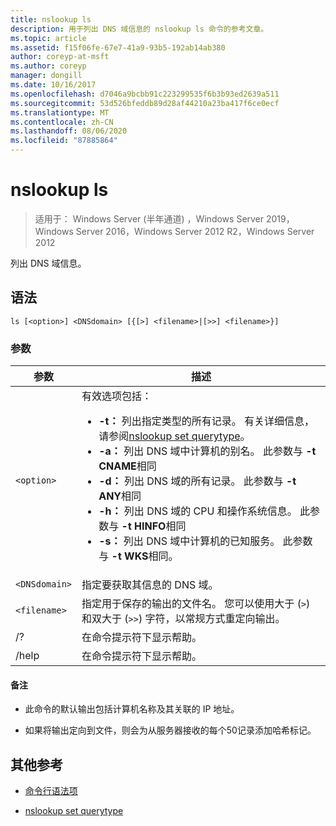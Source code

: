```yaml
---
title: nslookup ls
description: 用于列出 DNS 域信息的 nslookup ls 命令的参考文章。
ms.topic: article
ms.assetid: f15f06fe-67e7-41a9-93b5-192ab14ab380
author: coreyp-at-msft
ms.author: coreyp
manager: dongill
ms.date: 10/16/2017
ms.openlocfilehash: d7046a9bcbb91c223299535f6b3b93ed2639a511
ms.sourcegitcommit: 53d526bfeddb89d28af44210a23ba417f6ce0ecf
ms.translationtype: MT
ms.contentlocale: zh-CN
ms.lasthandoff: 08/06/2020
ms.locfileid: "87885864"
---
```

# <a name="nslookup-ls"></a>nslookup ls

> 适用于： Windows Server (半年通道) ，Windows Server 2019，Windows Server 2016，Windows Server 2012 R2，Windows Server 2012

列出 DNS 域信息。

## <a name="syntax"></a>语法

```
ls [<option>] <DNSdomain> [{[>] <filename>|[>>] <filename>}]
```

### <a name="parameters"></a>参数

| 参数 | 描述 |
| --------- | ----------- |
| `<option>` | 有效选项包括：<ul><li>**-t：** 列出指定类型的所有记录。 有关详细信息，请参阅[nslookup set querytype](nslookup-set-querytype.md)。</li><li>**-a：** 列出 DNS 域中计算机的别名。 此参数与 **-t CNAME**相同</li><li>**-d：** 列出 DNS 域的所有记录。 此参数与 **-t ANY**相同</li><li>**-h：** 列出 DNS 域的 CPU 和操作系统信息。 此参数与 **-t HINFO**相同</li><li>**-s：** 列出 DNS 域中计算机的已知服务。 此参数与 **-t WKS**相同。 |
| `<DNSdomain>` | 指定要获取其信息的 DNS 域。 |
| `<filename>` | 指定用于保存的输出的文件名。 您可以使用大于 (`>`) 和双大于 (`>>`) 字符，以常规方式重定向输出。 |
| /? | 在命令提示符下显示帮助。 |
| /help | 在命令提示符下显示帮助。 |

#### <a name="remarks"></a>备注

- 此命令的默认输出包括计算机名称及其关联的 IP 地址。

- 如果将输出定向到文件，则会为从服务器接收的每个50记录添加哈希标记。

## <a name="additional-references"></a>其他参考

- [命令行语法项](command-line-syntax-key.md)

- [nslookup set querytype](nslookup-set-querytype.md)
